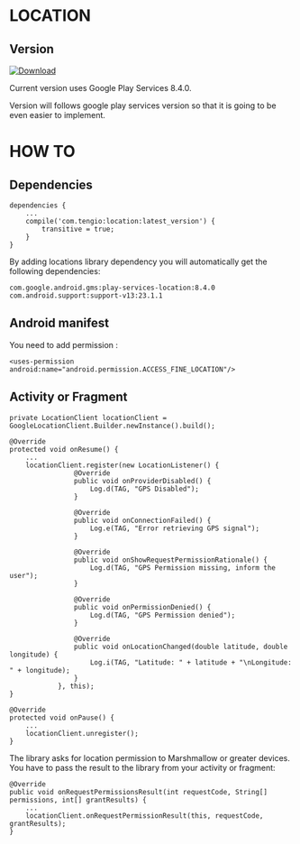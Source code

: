 # LOCATION

Version
-------

[ ![Download](https://api.bintray.com/packages/tengioltd/maven/location/images/download.svg) ](https://bintray.com/tengioltd/maven/location/_latestVersion)

Current version uses Google Play Services 8.4.0.

Version will follows google play services version so that it is going to be even easier to implement.


HOW TO
======

Dependencies
------------

```
dependencies {
    ...
    compile('com.tengio:location:latest_version') {
        transitive = true;    
    }
}
```

By adding locations library dependency you will automatically get the following dependencies:

```
com.google.android.gms:play-services-location:8.4.0
com.android.support:support-v13:23.1.1
```


Android manifest
----------------

You need to add permission :
```
<uses-permission android:name="android.permission.ACCESS_FINE_LOCATION"/>
```


Activity or Fragment
-------------

```
private LocationClient locationClient = GoogleLocationClient.Builder.newInstance().build();

@Override
protected void onResume() {
    ...
    locationClient.register(new LocationListener() {
                @Override
                public void onProviderDisabled() {
                    Log.d(TAG, "GPS Disabled");
                }
    
                @Override
                public void onConnectionFailed() {
                    Log.e(TAG, "Error retrieving GPS signal");
                }
    
                @Override
                public void onShowRequestPermissionRationale() {
                    Log.d(TAG, "GPS Permission missing, inform the user");
                }
    
                @Override
                public void onPermissionDenied() {
                    Log.d(TAG, "GPS Permission denied");
                }
    
                @Override
                public void onLocationChanged(double latitude, double longitude) {
                    Log.i(TAG, "Latitude: " + latitude + "\nLongitude: " + longitude);
                }
            }, this);
}

@Override
protected void onPause() {
    ...
    locationClient.unregister();
}
```

The library asks for location permission to Marshmallow or greater devices. 
You have to pass the result to the library from your activity or fragment:

```    
@Override
public void onRequestPermissionsResult(int requestCode, String[] permissions, int[] grantResults) {
    ...
    locationClient.onRequestPermissionResult(this, requestCode, grantResults);
}
```
